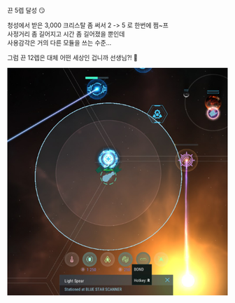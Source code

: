 끈 5렙 달성 :smirk:  

청성에서 받은 3,000 크리스탈 좀 써서 2 -> 5 로 한번에 쩜~프  
사정거리 좀 길어지고 시간 좀 길어졌을 뿐인데  
사용감각은 거의 다른 모듈을 쓰는 수준...  

그럼 끈 12렙은 대체 어떤 세상인 겁니까 선생님?! :monocle_face:  

![](../assets/20211030_Lv5_Bond.png)  
